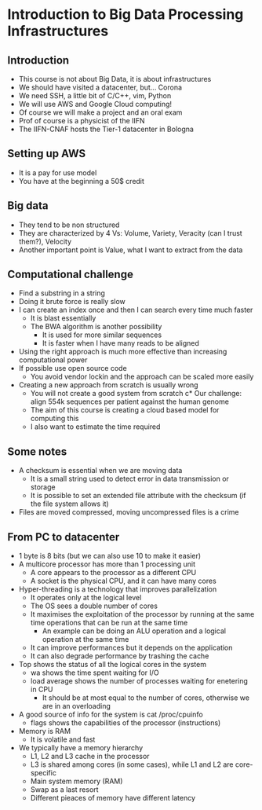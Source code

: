 # Introduction to Big Data Processing Infrastructures

## Introduction
* This course is not about Big Data, it is about infrastructures
* We should have visited a datacenter, but... Corona
* We need SSH, a little bit of C/C++, vim, Python
* We will use AWS and Google Cloud computing!
* Of course we will make a project and an oral exam
* Prof of course is a physicist of the IIFN
* The IIFN-CNAF hosts the Tier-1 datacenter in Bologna

## Setting up AWS
* It is a pay for use model
* You have at the beginning a 50\$ credit

## Big data
* They tend to be non structured
* They are characterized by 4 Vs: Volume, Variety, Veracity (can I trust them?), Velocity
* Another important point is Value, what I want to extract from the data

## Computational challenge
* Find a substring in a string
* Doing it brute force is really slow
* I can create an index once and then I can search every time much faster
	* It is blast essentially
	* The BWA algorithm is another possibility
		* It is used for more similar sequences
		* It is faster when I have many reads to be aligned
* Using the right approach is much more effective than increasing computational power
* If possible use open source code
	* You avoid vendor lockin and the approach can be scaled more easily
* Creating a new approach from scratch is usually wrong
	* You will not create a good system from scratch
 c* Our challenge: align 554k sequences per patient against the human genome
	* The aim of this course is creating a cloud based model for computing this
	* I also want to estimate the time required

## Some notes
* A checksum is essential when we are moving data
	* It is a small string used to detect error in data transmission or storage
	* It is possible to set an extended file attribute with the checksum (if the file system allows it)
* Files are moved compressed, moving uncompressed files is a crime

## From PC to datacenter
* 1 byte is 8 bits (but we can also use 10 to make it easier)
* A multicore processor has more than 1 processing unit
	* A core appears to the processor as a different CPU
	* A socket is the physical CPU, and it can have many cores
* Hyper-threading is a technology that improves parallelization
	* It operates only at the logical level
	* The OS sees a double number of cores
	* It maximises the exploitation of the processor by running at the same time operations that can be run at the same time
		* An example can be doing an ALU operation and a logical operation at the same time
	* It can improve performances but it depends on the application
	* It can also degrade performance by trashing the cache
* Top shows the status of all the logical cores in the system
	* wa shows the time spent waiting for I/O
	* load average shows the number of processes waiting for enetering in CPU
		* It should be at most equal to the number of cores, otherwise we are in an overloading
* A good source of info for the system is cat /proc/cpuinfo
	* flags shows the capabilities of the processor (instructions)
* Memory is RAM
	* It is volatile and fast
* We typically have a memory hierarchy
	* L1, L2 and L3 cache in the processor
	* L3 is shared among cores (in some cases), while L1 and L2 are core-specific
	* Main system memory (RAM)
	* Swap as a last resort
	* Different pieaces of memory have different latency
